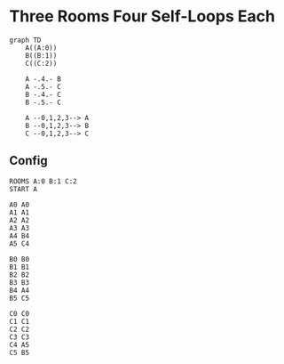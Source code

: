 # Three Rooms Four Self-Loops Each

```mermaid
graph TD
    A((A:0))
    B((B:1))
    C((C:2))
    
    A -.4.- B
    A -.5.- C
    B -.4.- C
    B -.5.- C
    
    A --0,1,2,3--> A
    B --0,1,2,3--> B
    C --0,1,2,3--> C
```

## Config
```
ROOMS A:0 B:1 C:2
START A

A0 A0
A1 A1
A2 A2
A3 A3
A4 B4
A5 C4

B0 B0
B1 B1
B2 B2
B3 B3
B4 A4
B5 C5

C0 C0
C1 C1
C2 C2
C3 C3
C4 A5
C5 B5
```